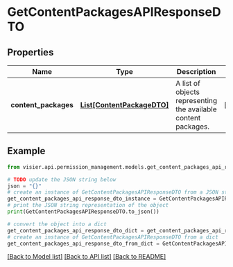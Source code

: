 # GetContentPackagesAPIResponseDTO


## Properties

Name | Type | Description | Notes
------------ | ------------- | ------------- | -------------
**content_packages** | [**List[ContentPackageDTO]**](ContentPackageDTO.md) | A list of objects representing the available content packages. | [optional] 

## Example

```python
from visier.api.permission_management.models.get_content_packages_api_response_dto import GetContentPackagesAPIResponseDTO

# TODO update the JSON string below
json = "{}"
# create an instance of GetContentPackagesAPIResponseDTO from a JSON string
get_content_packages_api_response_dto_instance = GetContentPackagesAPIResponseDTO.from_json(json)
# print the JSON string representation of the object
print(GetContentPackagesAPIResponseDTO.to_json())

# convert the object into a dict
get_content_packages_api_response_dto_dict = get_content_packages_api_response_dto_instance.to_dict()
# create an instance of GetContentPackagesAPIResponseDTO from a dict
get_content_packages_api_response_dto_from_dict = GetContentPackagesAPIResponseDTO.from_dict(get_content_packages_api_response_dto_dict)
```
[[Back to Model list]](../README.md#documentation-for-models) [[Back to API list]](../README.md#documentation-for-api-endpoints) [[Back to README]](../README.md)



